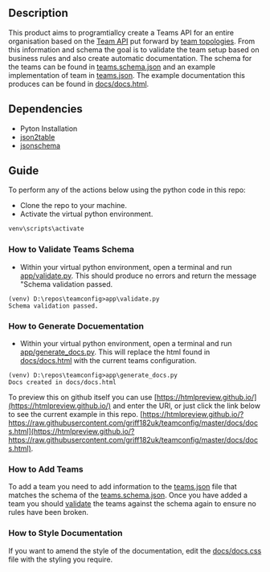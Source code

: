 ## Description

This product aims to programtiallcy create a Teams API for an entire organisation based on the [Team API](https://github.com/TeamTopologies/Team-API-template) put forward by [team topologies](https://teamtopologies.com/).
From this information and schema the goal is to validate the team setup based on business rules and also create automatic documentation.
The schema for the teams can be found in [teams.schema.json](/teams.schema.json) and an example implementation of team in [teams.json](/teams.json).
The example documentation this produces can be found in [docs/docs.html](docs/docs.html).

## Dependencies

* Pyton Installation
* [json2table](https://pypi.org/project/json2table/)
* [jsonschema](https://pypi.org/project/jsonschema/)

## Guide

To perform any of the actions below using the python code in this repo:

* Clone the repo to your machine.
* Activate the virtual python environment.

```bash
venv\scripts\activate
```

### How to Validate Teams Schema

* Within your virtual python environment, open a terminal and run [app/validate.py](app/validate.py). This should produce no errors and return the message "Schema validation passed.

```
(venv) D:\repos\teamconfig>app\validate.py      
Schema validation passed.
```

### How to Generate Docuementation

* Within your virtual python environment, open a terminal and run [app/generate_docs.py](app/generate_docs.py). This will replace the html found in [docs/docs.html](docs/docs.html) with the current teams configuration.

```
(venv) D:\repos\teamconfig>app\generate_docs.py 
Docs created in docs/docs.html
```

To preview this on github itself you can use [https://htmlpreview.github.io/](https://htmlpreview.github.io/) and enter the URl, or just click the link below to see the current example in this repo.
[https://htmlpreview.github.io/?https://raw.githubusercontent.com/griff182uk/teamconfig/master/docs/docs.html](https://htmlpreview.github.io/?https://raw.githubusercontent.com/griff182uk/teamconfig/master/docs/docs.html).

### How to Add Teams

To add a team you need to add information to the [teams.json](/teams.json) file that matches the schema of the [teams.schema.json](/teams.schema.json).
Once you have added a team you should [validate](#how-to-validate-teams-schema) the teams against the schema again to ensure no rules have been broken.

### How to Style Documentation

If you want to amend the style of the documentation, edit the [docs/docs.css](docs/docs.css) file with the styling you require.
